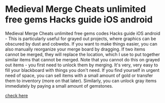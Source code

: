 # Medieval Merge Cheats unlimited free gems Hacks guide iOS android

Medieval Merge Cheats unlimited free gems codes Hacks guide iOS android - This is particularly useful for grayed out projects, where graphics can be obscured by dust and cobwebs. If you want to make things easier, you can also manually reorganize your merge board by dragging. If two items cannot be merged, they will replace the location, which I use to put together similar items that cannot be merged. Note that you cannot do this on grayed out items - you first need to unlock them by merging. It's very, very easy to fill your blackboard with things you don't need. If you find yourself in urgent need of space, you can sell items with a small amount of gold or transfer them to inventory (more on that later). Similarly, you can unlock gray items immediately by paying a small amount of gemstones.

<a href="https://growhunt.top/medieval-merge/">check here</a>
